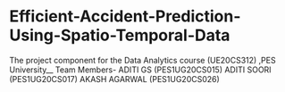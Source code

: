 # Efficient-Accident-Prediction-Using-Spatio-Temporal-Data
The project component for the Data Analytics course (UE20CS312) ,PES University__ 
Team Members-
ADITI GS (PES1UG20CS015)
ADITI SOORI (PES1UG20CS017)
AKASH AGARWAL (PES1UG20CS026)
